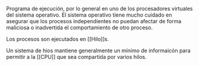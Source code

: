 Programa de ejecución, por lo general en uno de los procesadores virtuales del sistema operativo. El sistema operativo tiene mucho cuidado en asegurar que los procesos independientes no puedan afectar de forma maliciosa o inadvertida el comportamiento de otro proceso.

Los procesos son ejecutados en [[Hilo]]s.

Un sistema de hios mantiene generalmente un mínimo de informaicón para permitir a la [[CPU]] que sea compartida por varios hilos. 